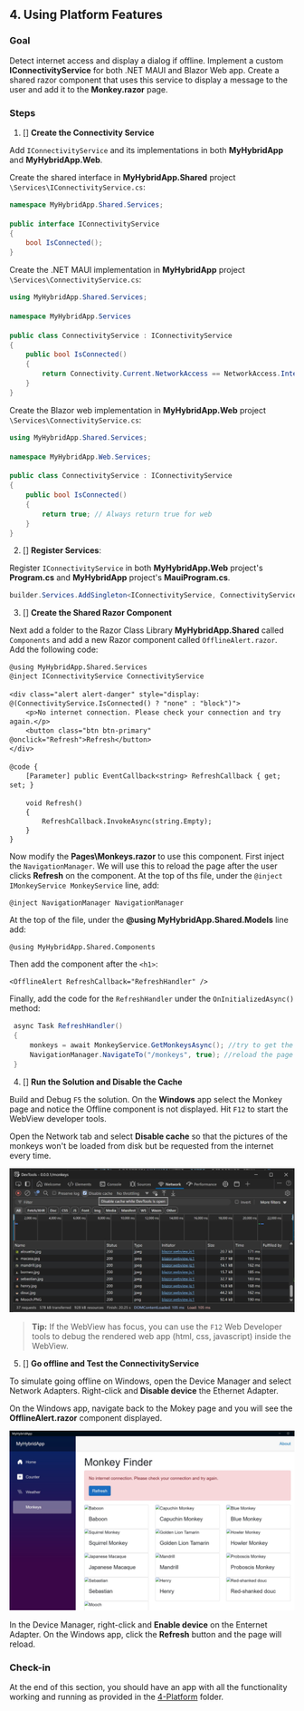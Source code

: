## 4. Using Platform Features

### Goal
Detect internet access and display a dialog if offline. Implement a custom **IConnectivityService** for both .NET MAUI and Blazor Web app. Create a shared razor component that uses this service to display a message to the user and add it to the **Monkey.razor** page.

### Steps
1. [] **Create the Connectivity Service**

Add `IConnectivityService` and its implementations in both **MyHybridApp** and **MyHybridApp.Web**.

Create the shared interface in **MyHybridApp.Shared** project `\Services\IConnectivityService.cs`:
```csharp
namespace MyHybridApp.Shared.Services;

public interface IConnectivityService
{
    bool IsConnected();
}
```

Create the .NET MAUI implementation in **MyHybridApp** project `\Services\ConnectivityService.cs`:
```csharp
using MyHybridApp.Shared.Services;

namespace MyHybridApp.Services

public class ConnectivityService : IConnectivityService
{
    public bool IsConnected()
    {
        return Connectivity.Current.NetworkAccess == NetworkAccess.Internet;
    }
}
```

Create the Blazor web implementation in **MyHybridApp.Web** project `\Services\ConnectivityService.cs`:
```csharp
using MyHybridApp.Shared.Services;

namespace MyHybridApp.Web.Services;

public class ConnectivityService : IConnectivityService
{
    public bool IsConnected()
    {
        return true; // Always return true for web
    }
}
```

2. [] **Register Services**:  

Register `IConnectivityService` in both **MyHybridApp.Web** project's **Program.cs** and **MyHybridApp** project's **MauiProgram.cs**.

```csharp
builder.Services.AddSingleton<IConnectivityService, ConnectivityService>();
```

3. [] **Create the Shared Razor Component**

Next add a folder to the Razor Class Library **MyHybridApp.Shared** called `Components` and add a new Razor component called `OfflineAlert.razor`. Add the following code:

```razor
@using MyHybridApp.Shared.Services  
@inject IConnectivityService ConnectivityService

<div class="alert alert-danger" style="display: @(ConnectivityService.IsConnected() ? "none" : "block")">
    <p>No internet connection. Please check your connection and try again.</p>
    <button class="btn btn-primary" @onclick="Refresh">Refresh</button>
</div>

@code {
    [Parameter] public EventCallback<string> RefreshCallback { get; set; }
   
    void Refresh()
    {
        RefreshCallback.InvokeAsync(string.Empty); 
    }
}
```

Now modify the **Pages\Monkeys.razor** to use this component. First inject the `NavigationManager`. We will use this to reload the page after the user clicks **Refresh** on the component. At the top of ths file, under the `@inject IMonkeyService MonkeyService` line, add:

```razor
@inject NavigationManager NavigationManager
```

At the top of the file, under the **@using MyHybridApp.Shared.Models** line add:

```razor
@using MyHybridApp.Shared.Components
```

Then add the component after the `<h1>`:
```razor
<OfflineAlert RefreshCallback="RefreshHandler" />
```

Finally, add the code for the `RefreshHandler` under the `OnInitializedAsync()` method:

```csharp
 async Task RefreshHandler()
 {
     monkeys = await MonkeyService.GetMonkeysAsync(); //try to get the monkeys again
     NavigationManager.NavigateTo("/monkeys", true); //reload the page
 }
```

4. [] **Run the Solution and Disable the Cache**

Build and Debug `F5` the solution. On the **Windows** app select the Monkey page and notice the Offline component is not displayed. Hit `F12` to start the WebView developer tools. 

Open the Network tab and select **Disable cache** so that the pictures of the monkeys won't be loaded from disk but be requested from the internet every time. 

![](./../images/WebDevTools.jpg)

>**Tip:** If the WebView has focus, you can use the `F12` Web Developer tools to debug the rendered web app (html, css, javascript) inside the WebView.

5. [] **Go offline and Test the ConnectivityService**

To simulate going offline on Windows, open the Device Manager and select Network Adapters. Right-click and **Disable device** the Ethernet Adapter. 

On the Windows app, navigate back to the Mokey page and you will see the **OfflineAlert.razor** component displayed. 

![](./../images/OfflineAlert.jpg)

In the Device Manager, right-click and **Enable device** on the Enternet Adapter. On the Windows app, click the **Refresh** button and the page will reload. 

### Check-in

At the end of this section, you should have an app with all the functionality working and running as provided in the [4-Platform](../4-Platform/) folder.